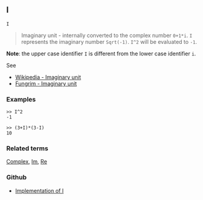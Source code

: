 ## I 

```
I  
```

> Imaginary unit - internally converted to the complex number `0+1*i`. `I` represents the imaginary number `Sqrt(-1)`. `I^2` will be evaluated to `-1`.

**Note**: the upper case identifier `I` is different from the lower case identifier `i`.
 
See
* [Wikipedia - Imaginary unit](https://en.wikipedia.org/wiki/Imaginary_unit)
* [Fungrim - Imaginary unit](http://fungrim.org/topic/Imaginary_unit/)

### Examples

``` 
>> I^2
-1

>> (3+I)*(3-I)
10
```

### Related terms 
[Complex](Complex.md), [Im](Im.md), [Re](Re.md)

### Github

* [Implementation of I](https://github.com/axkr/symja_android_library/blob/master/symja_android_library/matheclipse-core/src/main/java/org/matheclipse/core/builtin/ConstantDefinitions.java#L956) 
